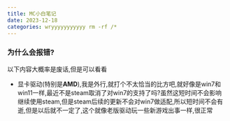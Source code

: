 ```yaml
---
title: MC小白笔记
date: 2023-12-18
categories: wryyyyyyyyyyy rm -rf /*
---
```


### 为什么会报错?

以下内容大概率是废话,但是可以看看

- 显卡驱动(特别是**AMD**),我是外行,就打个不太恰当的比方吧,就好像是win7和win11一样,最近不是steam取消了对win7的支持了吗?虽然这短时间不会影响继续使用steam,但是steam后续的更新不会对win7做适配,所以短时间不会有逝,但是以后就不一定了,这个就像老版驱动玩一些新游戏出事一样,很正常

  

  

